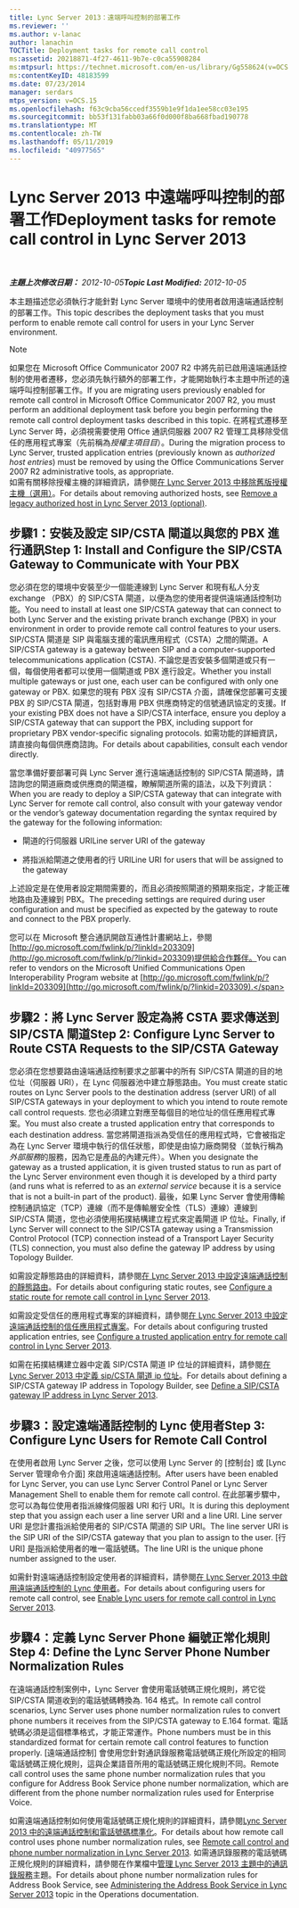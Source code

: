 ```yaml
---
title: Lync Server 2013：遠端呼叫控制的部署工作
ms.reviewer: ''
ms.author: v-lanac
author: lanachin
TOCTitle: Deployment tasks for remote call control
ms:assetid: 20218871-4f27-4611-9b7e-c0ca55908284
ms:mtpsurl: https://technet.microsoft.com/en-us/library/Gg558624(v=OCS.15)
ms:contentKeyID: 48183599
ms.date: 07/23/2014
manager: serdars
mtps_version: v=OCS.15
ms.openlocfilehash: f63c9cba56ccedf3559b1e9f1da1ee58cc03e195
ms.sourcegitcommit: bb53f131fabb03a66f0d000f8ba668fbad190778
ms.translationtype: MT
ms.contentlocale: zh-TW
ms.lasthandoff: 05/11/2019
ms.locfileid: "40977565"
---
```

<div data-xmlns="http://www.w3.org/1999/xhtml">

<div class="topic" data-xmlns="http://www.w3.org/1999/xhtml" data-msxsl="urn:schemas-microsoft-com:xslt" data-cs="http://msdn.microsoft.com/en-us/">

<div data-asp="http://msdn2.microsoft.com/asp">

# <a name="deployment-tasks-for-remote-call-control-in-lync-server-2013"></a><span data-ttu-id="9a201-102">Lync Server 2013 中遠端呼叫控制的部署工作</span><span class="sxs-lookup"><span data-stu-id="9a201-102">Deployment tasks for remote call control in Lync Server 2013</span></span>

</div>

<div id="mainSection">

<div id="mainBody">

<span> </span>

<span data-ttu-id="9a201-103">_**主題上次修改日期：** 2012-10-05_</span><span class="sxs-lookup"><span data-stu-id="9a201-103">_**Topic Last Modified:** 2012-10-05_</span></span>

<span data-ttu-id="9a201-104">本主題描述您必須執行才能針對 Lync Server 環境中的使用者啟用遠端通話控制的部署工作。</span><span class="sxs-lookup"><span data-stu-id="9a201-104">This topic describes the deployment tasks that you must perform to enable remote call control for users in your Lync Server environment.</span></span>

<div>


> [!NOTE]  
> <span data-ttu-id="9a201-105">如果您在 Microsoft Office Communicator 2007 R2 中將先前已啟用遠端通話控制的使用者遷移，您必須先執行額外的部署工作，才能開始執行本主題中所述的遠端呼叫控制部署工作。</span><span class="sxs-lookup"><span data-stu-id="9a201-105">If you are migrating users previously enabled for remote call control in Microsoft Office Communicator 2007 R2, you must perform an additional deployment task before you begin performing the remote call control deployment tasks described in this topic.</span></span> <span data-ttu-id="9a201-106">在將程式遷移至 Lync Server 時，必須視需要使用 Office 通訊伺服器 2007 R2 管理工具移除受信任的應用程式專案（先前稱為<EM>授權主項目目</EM>）。</span><span class="sxs-lookup"><span data-stu-id="9a201-106">During the migration process to Lync Server, trusted application entries (previously known as <EM>authorized host entries</EM>) must be removed by using the Office Communications Server 2007 R2 administrative tools, as appropriate.</span></span><BR><span data-ttu-id="9a201-107">如需有關移除授權主機的詳細資訊，請參閱<A href="lync-server-2013-remove-a-legacy-authorized-host-optional.md">在 Lync Server 2013 中移除舊版授權主機（選用）</A>。</span><span class="sxs-lookup"><span data-stu-id="9a201-107">For details about removing authorized hosts, see <A href="lync-server-2013-remove-a-legacy-authorized-host-optional.md">Remove a legacy authorized host in Lync Server 2013 (optional)</A>.</span></span>



</div>

<div>

## <a name="step-1-install-and-configure-the-sipcsta-gateway-to-communicate-with-your-pbx"></a><span data-ttu-id="9a201-108">步驟1：安裝及設定 SIP/CSTA 閘道以與您的 PBX 進行通訊</span><span class="sxs-lookup"><span data-stu-id="9a201-108">Step 1: Install and Configure the SIP/CSTA Gateway to Communicate with Your PBX</span></span>

<span data-ttu-id="9a201-109">您必須在您的環境中安裝至少一個能連線到 Lync Server 和現有私人分支 exchange （PBX）的 SIP/CSTA 閘道，以便為您的使用者提供遠端通話控制功能。</span><span class="sxs-lookup"><span data-stu-id="9a201-109">You need to install at least one SIP/CSTA gateway that can connect to both Lync Server and the existing private branch exchange (PBX) in your environment in order to provide remote call control features to your users.</span></span> <span data-ttu-id="9a201-110">SIP/CSTA 閘道是 SIP 與電腦支援的電訊應用程式（CSTA）之間的閘道。</span><span class="sxs-lookup"><span data-stu-id="9a201-110">A SIP/CSTA gateway is a gateway between SIP and a computer-supported telecommunications application (CSTA).</span></span> <span data-ttu-id="9a201-111">不論您是否安裝多個閘道或只有一個，每個使用者都可以使用一個閘道或 PBX 進行設定。</span><span class="sxs-lookup"><span data-stu-id="9a201-111">Whether you install multiple gateways or just one, each user can be configured with only one gateway or PBX.</span></span> <span data-ttu-id="9a201-112">如果您的現有 PBX 沒有 SIP/CSTA 介面，請確保您部署可支援 PBX 的 SIP/CSTA 閘道，包括對專用 PBX 供應商特定的信號通訊協定的支援。</span><span class="sxs-lookup"><span data-stu-id="9a201-112">If your existing PBX does not have a SIP/CSTA interface, ensure you deploy a SIP/CSTA gateway that can support the PBX, including support for proprietary PBX vendor-specific signaling protocols.</span></span> <span data-ttu-id="9a201-113">如需功能的詳細資訊，請直接向每個供應商諮詢。</span><span class="sxs-lookup"><span data-stu-id="9a201-113">For details about capabilities, consult each vendor directly.</span></span>

<span data-ttu-id="9a201-114">當您準備好要部署可與 Lync Server 進行遠端通話控制的 SIP/CSTA 閘道時，請諮詢您的閘道廠商或供應商的閘道檔，瞭解閘道所需的語法，以及下列資訊：</span><span class="sxs-lookup"><span data-stu-id="9a201-114">When you are ready to deploy a SIP/CSTA gateway that can integrate with Lync Server for remote call control, also consult with your gateway vendor or the vendor’s gateway documentation regarding the syntax required by the gateway for the following information:</span></span>

  - <span data-ttu-id="9a201-115">閘道的行伺服器 URI</span><span class="sxs-lookup"><span data-stu-id="9a201-115">Line server URI of the gateway</span></span>

  - <span data-ttu-id="9a201-116">將指派給閘道之使用者的行 URI</span><span class="sxs-lookup"><span data-stu-id="9a201-116">Line URI for users that will be assigned to the gateway</span></span>

<span data-ttu-id="9a201-117">上述設定是在使用者設定期間需要的，而且必須按照閘道的預期來指定，才能正確地路由及連線到 PBX。</span><span class="sxs-lookup"><span data-stu-id="9a201-117">The preceding settings are required during user configuration and must be specified as expected by the gateway to route and connect to the PBX properly.</span></span>

<span data-ttu-id="9a201-118">您可以在 Microsoft 整合通訊開啟互通性計畫網站上，參閱[http://go.microsoft.com/fwlink/p/?linkId=203309](http://go.microsoft.com/fwlink/p/?linkid=203309)提供給合作夥伴。</span><span class="sxs-lookup"><span data-stu-id="9a201-118">You can refer to vendors on the Microsoft Unified Communications Open Interoperability Program website at [http://go.microsoft.com/fwlink/p/?linkId=203309](http://go.microsoft.com/fwlink/p/?linkid=203309).</span></span>

</div>

<div>

## <a name="step-2-configure-lync-server-to-route-csta-requests-to-the-sipcsta-gateway"></a><span data-ttu-id="9a201-119">步驟2：將 Lync Server 設定為將 CSTA 要求傳送到 SIP/CSTA 閘道</span><span class="sxs-lookup"><span data-stu-id="9a201-119">Step 2: Configure Lync Server to Route CSTA Requests to the SIP/CSTA Gateway</span></span>

<span data-ttu-id="9a201-120">您必須在您想要路由遠端通話控制要求之部署中的所有 SIP/CSTA 閘道的目的地位址（伺服器 URI），在 Lync 伺服器池中建立靜態路由。</span><span class="sxs-lookup"><span data-stu-id="9a201-120">You must create static routes on Lync Server pools to the destination address (server URI) of all SIP/CSTA gateways in your deployment to which you intend to route remote call control requests.</span></span> <span data-ttu-id="9a201-121">您也必須建立對應至每個目的地位址的信任應用程式專案。</span><span class="sxs-lookup"><span data-stu-id="9a201-121">You must also create a trusted application entry that corresponds to each destination address.</span></span> <span data-ttu-id="9a201-122">當您將閘道指派為受信任的應用程式時，它會被指定為在 Lync Server 環境中執行的信任狀態，即使是由協力廠商開發（並執行稱為*外部服務*的服務，因為它是產品的內建元件）。</span><span class="sxs-lookup"><span data-stu-id="9a201-122">When you designate the gateway as a trusted application, it is given trusted status to run as part of the Lync Server environment even though it is developed by a third party (and runs what is referred to as an *external service* because it is a service that is not a built-in part of the product).</span></span> <span data-ttu-id="9a201-123">最後，如果 Lync Server 會使用傳輸控制通訊協定（TCP）連線（而不是傳輸層安全性（TLS）連線）連線到 SIP/CSTA 閘道，您也必須使用拓撲結構建立程式來定義閘道 IP 位址。</span><span class="sxs-lookup"><span data-stu-id="9a201-123">Finally, if Lync Server will connect to the SIP/CSTA gateway using a Transmission Control Protocol (TCP) connection instead of a Transport Layer Security (TLS) connection, you must also define the gateway IP address by using Topology Builder.</span></span>

<span data-ttu-id="9a201-124">如需設定靜態路由的詳細資料，請參閱[在 Lync Server 2013 中設定遠端通話控制的靜態路由](lync-server-2013-configure-a-static-route-for-remote-call-control.md)。</span><span class="sxs-lookup"><span data-stu-id="9a201-124">For details about configuring static routes, see [Configure a static route for remote call control in Lync Server 2013](lync-server-2013-configure-a-static-route-for-remote-call-control.md).</span></span>

<span data-ttu-id="9a201-125">如需設定受信任的應用程式專案的詳細資料，請參閱[在 Lync Server 2013 中設定遠端通話控制的信任應用程式專案](lync-server-2013-configure-a-trusted-application-entry-for-remote-call-control.md)。</span><span class="sxs-lookup"><span data-stu-id="9a201-125">For details about configuring trusted application entries, see [Configure a trusted application entry for remote call control in Lync Server 2013](lync-server-2013-configure-a-trusted-application-entry-for-remote-call-control.md).</span></span>

<span data-ttu-id="9a201-126">如需在拓撲結構建立器中定義 SIP/CSTA 閘道 IP 位址的詳細資料，請參閱[在 Lync Server 2013 中定義 sip/CSTA 閘道 ip 位址](lync-server-2013-define-a-sip-csta-gateway-ip-address.md)。</span><span class="sxs-lookup"><span data-stu-id="9a201-126">For details about defining a SIP/CSTA gateway IP address in Topology Builder, see [Define a SIP/CSTA gateway IP address in Lync Server 2013](lync-server-2013-define-a-sip-csta-gateway-ip-address.md).</span></span>

</div>

<div>

## <a name="step-3-configure-lync-users-for-remote-call-control"></a><span data-ttu-id="9a201-127">步驟3：設定遠端通話控制的 Lync 使用者</span><span class="sxs-lookup"><span data-stu-id="9a201-127">Step 3: Configure Lync Users for Remote Call Control</span></span>

<span data-ttu-id="9a201-128">在使用者啟用 Lync Server 之後，您可以使用 Lync Server 的 [控制台] 或 [Lync Server 管理命令介面] 來啟用遠端通話控制。</span><span class="sxs-lookup"><span data-stu-id="9a201-128">After users have been enabled for Lync Server, you can use Lync Server Control Panel or Lync Server Management Shell to enable them for remote call control.</span></span> <span data-ttu-id="9a201-129">在此部署步驟中，您可以為每位使用者指派線條伺服器 URI 和行 URI。</span><span class="sxs-lookup"><span data-stu-id="9a201-129">It is during this deployment step that you assign each user a line server URI and a line URI.</span></span> <span data-ttu-id="9a201-130">Line server URI 是您計畫指派給使用者的 SIP/CSTA 閘道的 SIP URI。</span><span class="sxs-lookup"><span data-stu-id="9a201-130">The line server URI is the SIP URI of the SIP/CSTA gateway that you plan to assign to the user.</span></span> <span data-ttu-id="9a201-131">[行 URI] 是指派給使用者的唯一電話號碼。</span><span class="sxs-lookup"><span data-stu-id="9a201-131">The line URI is the unique phone number assigned to the user.</span></span>

<span data-ttu-id="9a201-132">如需針對遠端通話控制設定使用者的詳細資料，請參閱[在 Lync Server 2013 中啟用遠端通話控制的 Lync 使用者](lync-server-2013-enable-lync-users-for-remote-call-control.md)。</span><span class="sxs-lookup"><span data-stu-id="9a201-132">For details about configuring users for remote call control, see [Enable Lync users for remote call control in Lync Server 2013](lync-server-2013-enable-lync-users-for-remote-call-control.md).</span></span>

</div>

<div>

## <a name="step-4-define-the-lync-server-phone-number-normalization-rules"></a><span data-ttu-id="9a201-133">步驟4：定義 Lync Server Phone 編號正常化規則</span><span class="sxs-lookup"><span data-stu-id="9a201-133">Step 4: Define the Lync Server Phone Number Normalization Rules</span></span>

<span data-ttu-id="9a201-134">在遠端通話控制案例中，Lync Server 會使用電話號碼正規化規則，將它從 SIP/CSTA 閘道收到的電話號碼轉換為. 164 格式。</span><span class="sxs-lookup"><span data-stu-id="9a201-134">In remote call control scenarios, Lync Server uses phone number normalization rules to convert phone numbers it receives from the SIP/CSTA gateway to E.164 format.</span></span> <span data-ttu-id="9a201-135">電話號碼必須是這個標準格式，才能正常運作。</span><span class="sxs-lookup"><span data-stu-id="9a201-135">Phone numbers must be in this standardized format for certain remote call control features to function properly.</span></span> <span data-ttu-id="9a201-136">[遠端通話控制] 會使用您針對通訊錄服務電話號碼正規化所設定的相同電話號碼正規化規則，這與企業語音所用的電話號碼正規化規則不同。</span><span class="sxs-lookup"><span data-stu-id="9a201-136">Remote call control uses the same phone number normalization rules that you configure for Address Book Service phone number normalization, which are different from the phone number normalization rules used for Enterprise Voice.</span></span>

<span data-ttu-id="9a201-137">如需遠端通話控制如何使用電話號碼正規化規則的詳細資料，請參閱[Lync Server 2013 中的遠端通話控制和電話號碼標準化](lync-server-2013-remote-call-control-and-phone-number-normalization.md)。</span><span class="sxs-lookup"><span data-stu-id="9a201-137">For details about how remote call control uses phone number normalization rules, see [Remote call control and phone number normalization in Lync Server 2013](lync-server-2013-remote-call-control-and-phone-number-normalization.md).</span></span> <span data-ttu-id="9a201-138">如需通訊錄服務的電話號碼正規化規則的詳細資料，請參閱在作業檔中[管理 Lync Server 2013 主題中的通訊錄服務](lync-server-2013-administering-the-address-book-service.md)主題。</span><span class="sxs-lookup"><span data-stu-id="9a201-138">For details about phone number normalization rules for Address Book Service, see [Administering the Address Book Service in Lync Server 2013](lync-server-2013-administering-the-address-book-service.md) topic in the Operations documentation.</span></span>

</div>

</div>

<span> </span>

</div>

</div>

</div>

